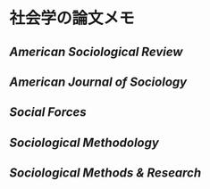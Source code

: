 # 社会学の論文メモ

## *American Sociological Review*

## *American Journal of Sociology*

## *Social Forces*

## *Sociological Methodology*

## *Sociological Methods & Research*

